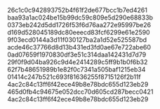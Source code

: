 26c1c0c942893752b4f61f2de677bcc1b7ed4261
baa93a1ac024be15b99dc59c809e5d290e68833b
0373eb242d5dd1726f53f6d76aa272e95997be26
d169d528045189dc80eeecd83fcf6299e61e2590
9f03ecd0144a3d11f030127ba2a1d52e525587bd
acde46c37766d8d13b431ed3fd0ae67e722abe60
0ad07659f1970830df3e51c314daa142431d7d79
29f0f9d04ba926c9d4e2414289c5ff9b1b0f6b32
62f7b48651989b1e82f0c7341a505baf1215eb34
01414c247b521c693f81636255f8715126f2b11f
4ac2c84c13ff6f42ece49b8e78bdc655d123eb29
465d0fb4c94675e052dcc70d605cd287becc0421
4ac2c84c13ff6f42ece49b8e78bdc655d123eb29

